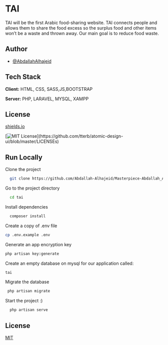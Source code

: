
#  TAI

TAI will be the first Arabic food-sharing website. TAI connects people and allows them to share the food excess so the surplus food and other items won’t be a waste and thrown away. Our main goal is to reduce food waste. 


## Author

- [@AbdallahAlhajeid](https://github.com/Abdallah-Alhajeid)


## Tech Stack

**Client:** HTML, CSS, SASS,JS,BOOTSTRAP

**Server:** PHP, LARAVEL, MYSQL, XAMPP

  
## License

 [shields.io](https://shields.io/)

[![MIT License](https://img.shields.io/apm/l/atomic-design-ui.svg?)](https://github.com/tterb/atomic-design-ui/blob/master/LICENSEs)

## Run Locally

Clone the project

```bash
  git clone https://github.com/Abdallah-Alhajeid/Masterpiece-Abdallah_Alhajeid
```

Go to the project directory

```bash
  cd tai
```

Install dependencies

```bash
  composer install
```
Create a copy of  .env file

```bash
cp .env.example .env
```
Generate an app encryption key
```bash
php artisan key:generate
```
Create an empty database on mysql for our application called:
```bash
tai
```

Migrate the database

```bash
 php artisan migrate
```

Start the project :)

```bash
  php artisan serve
```

  
## License

[MIT](https://choosealicense.com/licenses/mit/)

  

